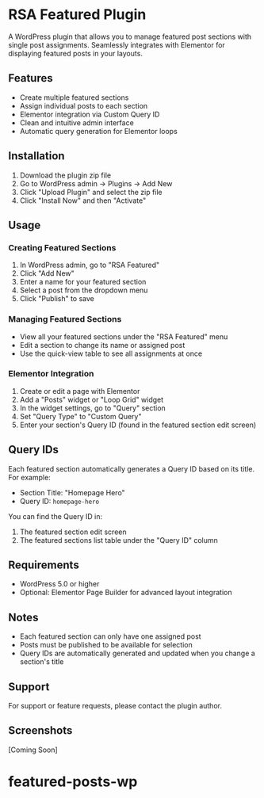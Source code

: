 # RSA Featured Plugin

A WordPress plugin that allows you to manage featured post sections with single post assignments. Seamlessly integrates with Elementor for displaying featured posts in your layouts.

## Features

- Create multiple featured sections
- Assign individual posts to each section
- Elementor integration via Custom Query ID
- Clean and intuitive admin interface
- Automatic query generation for Elementor loops

## Installation

1. Download the plugin zip file
2. Go to WordPress admin → Plugins → Add New
3. Click "Upload Plugin" and select the zip file
4. Click "Install Now" and then "Activate"

## Usage

### Creating Featured Sections

1. In WordPress admin, go to "RSA Featured"
2. Click "Add New"
3. Enter a name for your featured section
4. Select a post from the dropdown menu
5. Click "Publish" to save

### Managing Featured Sections

- View all your featured sections under the "RSA Featured" menu
- Edit a section to change its name or assigned post
- Use the quick-view table to see all assignments at once

### Elementor Integration

1. Create or edit a page with Elementor
2. Add a "Posts" widget or "Loop Grid" widget
3. In the widget settings, go to "Query" section
4. Set "Query Type" to "Custom Query"
5. Enter your section's Query ID (found in the featured section edit screen)

## Query IDs

Each featured section automatically generates a Query ID based on its title. For example:
- Section Title: "Homepage Hero"
- Query ID: `homepage-hero`

You can find the Query ID in:
1. The featured section edit screen
2. The featured sections list table under the "Query ID" column

## Requirements

- WordPress 5.0 or higher
- Optional: Elementor Page Builder for advanced layout integration

## Notes

- Each featured section can only have one assigned post
- Posts must be published to be available for selection
- Query IDs are automatically generated and updated when you change a section's title

## Support

For support or feature requests, please contact the plugin author.

## Screenshots

[Coming Soon]
# featured-posts-wp
